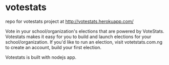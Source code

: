 # votestats
repo for votestats project at http://votestats.herokuapp.com/

Vote in your school/organization's elections that are powered by VoteStats. Votestats makes it easy for you to build and launch elections for your school/organization. If you'd like to run an election, visit votetstats.com.ng to create an account, build your first election.


Votestats is built with nodejs app.
